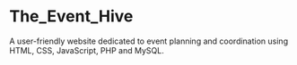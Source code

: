 # The_Event_Hive
A user-friendly website dedicated to event planning and coordination using HTML, CSS, JavaScript, PHP and MySQL.
